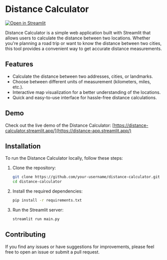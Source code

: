 # Distance Calculator

[![Open in Streamlit](https://static.streamlit.io/badges/streamlit_badge_black_white.svg)](https://distance-app.streamlit.app/)

Distance Calculator is a simple web application built with Streamlit that allows users to calculate the distance between two locations. Whether you're planning a road trip or want to know the distance between two cities, this tool provides a convenient way to get accurate distance measurements.

## Features

- Calculate the distance between two addresses, cities, or landmarks.
- Choose between different units of measurement (kilometers, miles, etc.).
- Interactive map visualization for a better understanding of the locations.
- Quick and easy-to-use interface for hassle-free distance calculations.

## Demo

Check out the live demo of the Distance Calculator: [https://distance-calculator.streamlit.app/](https://distance-app.streamlit.app/)

## Installation

To run the Distance Calculator locally, follow these steps:

1. Clone the repository:

   ```bash
   git clone https://github.com/your-username/distance-calculator.git
   cd distance-calculator
   
2. Install the required dependencies:

   ```bash
   pip install -r requirements.txt

3. Run the Streamlit server:

   ```bash
   streamlit run main.py

## Contributing
If you find any issues or have suggestions for improvements, please feel free to open an issue or submit a pull request.


